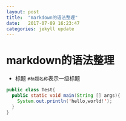 ```yaml
---
layout: post
title:  "markdown的语法整理"
date:   2017-07-09 16:23:47
categories: jekyll update
---
```

# markdown的语法整理

- 标题 `#标题名称`表示一级标题

```java
public class Test{
  public static void main(String [] args){
    System.out.println('hello,world!');
  }
}
```